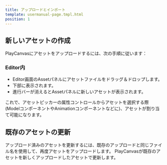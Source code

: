 ```yaml
---
title: アップロードとインポート
template: usermanual-page.tmpl.html
position: 1
---
```


## 新しいアセットの作成

PlayCanvasにアセットをアップロードするには、次の手順に従います：

### Editor内

* Editor画面のAssetパネルにアセットファイルをドラッグ＆ドロップします。
* 下部に表示されます。
* 進行バーが消えるとAssetパネルに新しいアセットが表示されます。

これで、アセットピッカーの属性コントロールからアセットを選択する際 (ModelコンポーネントやAnimationコンポーネントなどに)、アセットが割り当て可能になります。

## 既存のアセットの更新

アップロード済みのアセットを更新するには、既存のアップロードと同じファイル名を使用して、再度アセットをアップロードします。 PlayCanvasが既存のアセットを新しくアップロードしたアセットで更新します。


